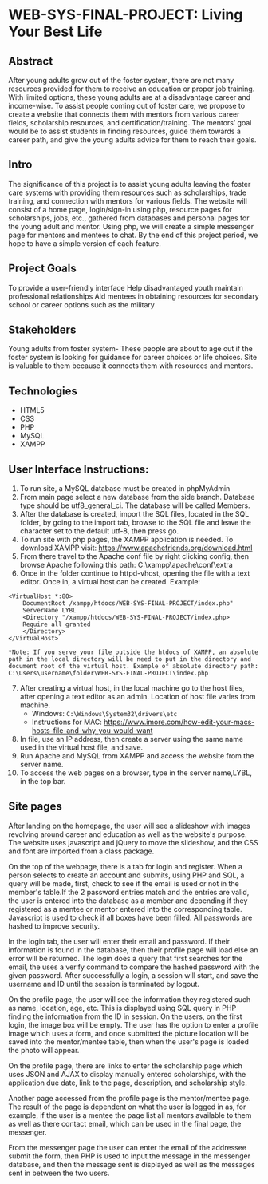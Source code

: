 # WEB-SYS-FINAL-PROJECT: Living Your Best Life

## Abstract
After young adults grow out of the foster system, there are not many resources provided for them to receive an education or proper job training. With limited options, these young adults are at a disadvantage career and income-wise. To assist people coming out of foster care, we propose to create a website that connects them with mentors from various career fields, scholarship resources, and certification/training. The mentors’ goal would be to assist students in finding resources, guide them towards a career path, and give the young adults advice for them to reach their goals.

## Intro
The significance of this project is to assist young adults leaving the foster care systems with providing them resources such as scholarships, trade training, and connection with mentors for various fields. The website will consist of a home page, login/sign-in using php, resource pages for scholarships, jobs, etc., gathered from databases and personal pages for the young adult and mentor. Using php, we will create a simple messenger page for mentors and mentees to chat. By the end of this project period, we hope to have a simple version of each feature.

## Project Goals
To provide a user-friendly interface
Help disadvantaged youth maintain professional relationships
Aid mentees in obtaining resources for secondary school or career options such as the military 

## Stakeholders
Young adults from foster system- These people are about to age out if the foster system is looking for guidance for career choices or life choices. Site is valuable to them because it connects them with resources and mentors.

## Technologies
* HTML5
* CSS
* PHP
* MySQL
* XAMPP

## User Interface Instructions:
1. To run site, a MySQL database must be created in phpMyAdmin 
2. From main page select a new database from the side branch. Database type should be utf8_general_ci. The database will be called Members. 
3. After the database is created, import the SQL files, located in the SQL folder, by going to the import tab, browse to the SQL file and leave the character set to the default utf-8, then press go.
4. To run site with php pages, the XAMPP application is needed. To download XAMPP visit: https://www.apachefriends.org/download.html
5. From there travel to the Apache conf file by right clicking config, then browse Apache following this path: C:\xampp\apache\conf\extra
6. Once in the folder continue to httpd-vhost, opening the file with a text editor. Once in, a virtual host can be created. Example:
```
<VirtualHost *:80>
    DocumentRoot /xampp/htdocs/WEB-SYS-FINAL-PROJECT/index.php"
    ServerName LYBL
    <Directory "/xampp/htdocs/WEB-SYS-FINAL-PROJECT/index.php>
	Require all granted
    </Directory>
</VirtualHost>

*Note: If you serve your file outside the htdocs of XAMPP, an absolute path in the local directory will be need to put in the directory and document root of the virtual host. Example of absolute directory path: C:\Users\username\folder\WEB-SYS-FINAL-PROJECT\index.php
```
7. After creating a virtual host, in the local machine go to the host files, after opening a text editor as an admin. Location of host file varies from machine.
   * Windows: `C:\Windows\System32\drivers\etc`
   * Instructions for MAC: https://www.imore.com/how-edit-your-macs-hosts-file-and-why-you-would-want
8. In file, use an IP address, then create a server using the same name used in the virtual host file, and save.
9. Run Apache and MySQL from XAMPP and access the website from the server name.
10. To access the web pages on a browser, type in the server name,LYBL, in the top bar. 

## Site pages 

After landing on the homepage, the user will see a slideshow with images revolving around career and education as well as the website's purpose. The website uses javascript and jQuery to move the slideshow, and the CSS and font are imported from a class package.


On the top of the webpage, there is a tab for login and register. When a person selects to create an account and submits, using PHP and SQL, a query will be made, first, check to see if the email is used or not in the member's table.If the 2 password entries match and the entries are valid, the user is entered into the database as a member and depending if they registered as a mentee or mentor entered into the corresponding table. Javascript is used to check if all boxes have been filled. All passwords are hashed to improve security.

In the login tab, the user will enter their email and password. If their information is found in the database, then their profile page will load else an error will be returned. The login does a query that first searches for the email, the uses a verify command to compare the hashed password with the given password. After successfully a login, a session will start, and save the username and ID until the session is terminated by logout.

On the profile page, the user will see the information they registered such as name, location, age, etc. This is displayed using SQL query in PHP finding the information from the ID in session. On the users, on the first login, the image box will be empty. The user has the option to enter a profile image which uses a form, and once submitted the picture location will be saved into the mentor/mentee table, then when the user's page is loaded the photo will appear. 


On the profile page, there are links to enter the scholarship page which uses JSON and AJAX to display manually entered scholarships, with the application due date, link to the page, description, and scholarship style.

Another page accessed from the profile page is the mentor/mentee page. The result of the page is dependent on what the user is logged in as, for example, if the user is a mentee the page list all mentors available to them as well as there contact email, which can be used in the final page, the messenger.

From the messenger page the user can enter the email of the addressee submit the form, then PHP is used to input the message in the messenger database, and then the message sent is displayed as well as the messages sent in between the two users.



